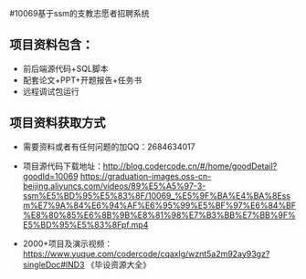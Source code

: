#10069基于ssm的支教志愿者招聘系统

## 项目资料包含：
* 前后端源代码+SQL脚本
* 配套论文+PPT+开题报告+任务书
* 远程调试包运行

## 项目资料获取方式
* 需要资料或者有任何问题的加QQ：2684634017

* 项目源代码下载地址：http://blog.codercode.cn/#/home/goodDetail?goodId=10069
https://graduation-images.oss-cn-beijing.aliyuncs.com/videos/89%E5%A5%97-3-ssm%E5%BD%95%E5%83%8F/10069_%E5%9F%BA%E4%BA%8Essm%E7%9A%84%E6%94%AF%E6%95%99%E5%BF%97%E6%84%BF%E8%80%85%E6%8B%9B%E8%81%98%E7%B3%BB%E7%BB%9F%E5%BD%95%E5%83%8Fpf.mp4





* 2000+项目及演示视频：https://www.yuque.com/codercode/cqaxlg/wznt5a2m92ay93gz?singleDoc#lND3 《毕设资源大全》
